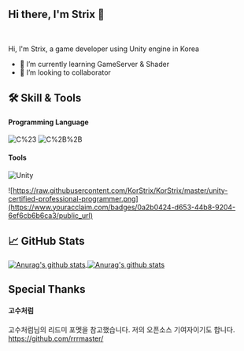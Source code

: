 ## Hi there, I'm Strix 👋

<br />

Hi, I'm Strix, a game developer using Unity engine in Korea

- 🌱 I’m currently learning GameServer & Shader
- 👯 I’m looking to collaborator

<!--
연락처 두기(카톡, 디코)
-->

## 🛠 Skill & Tools

#### Programming Language
<p>
  <img alt="C%23" src="https://img.shields.io/badge/-C%23-239120?style=flat-square&logo=c-Sharp&logoColor=white"/>
  <img alt="C%2B%2B" src="https://img.shields.io/badge/-C%2B%2B-00599C?style=flat-square&logo=c%2B%2B&logoColor=white"/>
</p>

#### Tools
<img alt="Unity" src="https://img.shields.io/badge/-Unity-000000?style=flat-square&logo=unity&logoColor=white"/>

![https://raw.githubusercontent.com/KorStrix/KorStrix/master/unity-certified-professional-programmer.png](https://www.youracclaim.com/badges/0a2b0424-d653-44b8-9204-6ef6cb6b6ca3/public_url)

## &#x1f4c8; GitHub Stats

<a href="https://github.com/KorStrix/KorStrix">
  <img align="center" src="https://github-readme-stats.vercel.app/api/top-langs/?username=KorStrix&hide=java,html,ShaderLab&theme=radical&line_height=27" alt="Anurag's github stats" />
</a>
<a href="https://github.com/KorStrix/github-readme-stats">
  <img align="center" src="https://github-readme-stats.vercel.app/api?username=KorStrix&show_icons=true&theme=radical&line_height=27" alt="Anurag's github stats" />
</a>


## Special Thanks
#### 고수처럼
고수처럼님의 리드미 포멧을 참고했습니다. 저의 오픈소스 기여자이기도 합니다.
https://github.com/rrrmaster/
